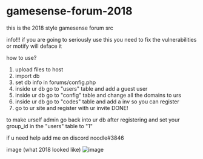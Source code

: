 # gamesense-forum-2018
this is the 2018 style gamesense forum src

info!!!
if you are going to seriously use this you need to fix the vulnerabilities or motify will deface it

how to use?
1. upload files to host
2. import db
3. set db info in forums/config.php
4. inside ur db go to "users" table and add a guest user
5. inside ur db go to "config" table and change all the domains to urs
6. inside ur db go to "codes" table and add a inv so you can register
7. go to ur site and register with ur invite DONE!

to make urself admin go back into ur db after registering and set your group_id in the "users" table to "1"

if u need help add me on discord noodle#3846

image (what 2018 looked like)
![image](https://user-images.githubusercontent.com/98117900/179392290-4fbef8e1-71ae-486e-9be9-4eb7dbe65be0.png)
